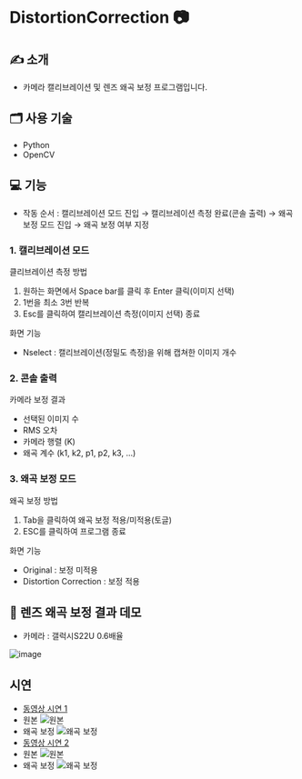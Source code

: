 # DistortionCorrection 📷

## ✍ 소개
- 카메라 캘리브레이션 및 렌즈 왜곡 보정 프로그램입니다.

## 🗂️ 사용 기술
- Python
- OpenCV

## 💻 기능
- 작동 순서 : 캘리브레이션 모드 진입 → 캘리브레이션 측정 완료(콘솔 출력) → 왜곡 보정 모드 진입 → 왜곡 보정 여부 지정

### 1. 캘리브레이션 모드
클리브레이션 측정 방법
1. 원하는 화면에서 Space bar를 클릭 후 Enter 클릭(이미지 선택)
2. 1번을 최소 3번 반복
3. Esc를 클릭하여 캘리브레이션 측정(이미지 선택) 종료

화면 기능
- Nselect : 캘리브레이션(정밀도 측정)을 위해 캡쳐한 이미지 개수

### 2. 콘솔 출력
카메라 보정 결과
- 선택된 이미지 수
- RMS 오차
- 카메라 행렬 (K)
- 왜곡 계수 (k1, k2, p1, p2, k3, ...)

### 3. 왜곡 보정 모드
왜곡 보정 방법
1. Tab을 클릭하여 왜곡 보정 적용/미적용(토글)
2. ESC를 클릭하여 프로그램 종료

화면 기능
- Original : 보정 미적용
- Distortion Correction : 보정 적용


## 📸 렌즈 왜곡 보정 결과 데모
- 카메라 : 갤럭시S22U 0.6배율
  
![image](https://github.com/nodb/DistortionCorrection/assets/71473708/6f5bce4d-bb1d-4ea3-848e-b0708c2627c6)



## 시연
- [동영상 시연 1](https://youtu.be/1BX8ZkZdgUM)
- 원본 ![원본](https://github.com/nodb/DistortionCorrection/assets/71473708/4babf917-f81c-4fc2-8716-bc41799386d1)
- 왜곡 보정 ![왜곡 보정](https://github.com/nodb/DistortionCorrection/assets/71473708/eecd430d-c276-41dc-ba08-d030370e4615)
- [동영상 시연 2](https://youtu.be/IO10TNj8Lrc)
- 원본 ![원본](https://github.com/nodb/DistortionCorrection/assets/71473708/64b1ffeb-56fe-4d64-a751-be104160910d)
- 왜곡 보정 ![왜곡 보정](https://github.com/nodb/DistortionCorrection/assets/71473708/8f76a7c9-c69c-47fe-8154-04aec58be9ca)


